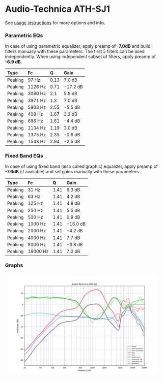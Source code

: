 # Audio-Technica ATH-SJ1
See [usage instructions](https://github.com/jaakkopasanen/AutoEq#usage) for more options and info.

### Parametric EQs
In case of using parametric equalizer, apply preamp of **-7.0dB** and build filters manually
with these parameters. The first 5 filters can be used independently.
When using independent subset of filters, apply preamp of **-6.9 dB**.

| Type    | Fc      |    Q | Gain     |
|:--------|:--------|:-----|:---------|
| Peaking | 97 Hz   | 0.13 | 7.0 dB   |
| Peaking | 1126 Hz | 0.71 | -17.2 dB |
| Peaking | 3080 Hz | 2.1  | 5.9 dB   |
| Peaking | 3971 Hz | 1.3  | 7.0 dB   |
| Peaking | 5903 Hz | 2.55 | -5.5 dB  |
| Peaking | 409 Hz  | 1.67 | 3.2 dB   |
| Peaking | 686 Hz  | 1.61 | -4.4 dB  |
| Peaking | 1134 Hz | 1.19 | 3.0 dB   |
| Peaking | 1375 Hz | 2.35 | -0.6 dB  |
| Peaking | 1548 Hz | 2.94 | -2.5 dB  |

### Fixed Band EQs
In case of using fixed band (also called graphic) equalizer, apply preamp of **-7.6dB**
(if available) and set gains manually with these parameters.

| Type    | Fc       |    Q | Gain     |
|:--------|:---------|:-----|:---------|
| Peaking | 31 Hz    | 1.41 | 6.3 dB   |
| Peaking | 63 Hz    | 1.41 | 4.2 dB   |
| Peaking | 125 Hz   | 1.41 | 4.8 dB   |
| Peaking | 250 Hz   | 1.41 | 5.5 dB   |
| Peaking | 500 Hz   | 1.41 | 0.9 dB   |
| Peaking | 1000 Hz  | 1.41 | -16.0 dB |
| Peaking | 2000 Hz  | 1.41 | -4.2 dB  |
| Peaking | 4000 Hz  | 1.41 | 7.7 dB   |
| Peaking | 8000 Hz  | 1.41 | -3.8 dB  |
| Peaking | 16000 Hz | 1.41 | 7.0 dB   |

### Graphs
![](./Audio-Technica%20ATH-SJ1.png)